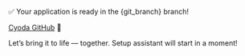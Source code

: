 ✅ Your application is ready in the {git_branch} branch!

 [Cyoda GitHub](https://github.com/Cyoda-platform/java-client-template/tree/{git_branch}) 👀 

Let’s bring it to life — together. Setup assistant will start in a moment!

 